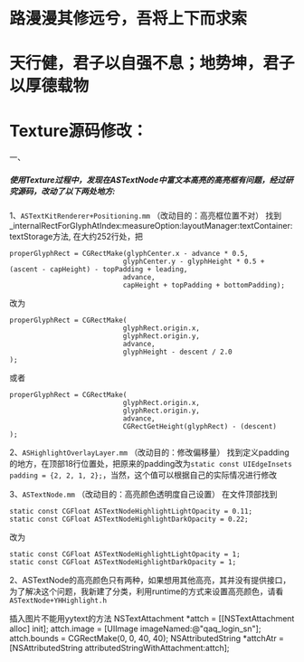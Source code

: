 # 路漫漫其修远兮，吾将上下而求索
# 天行健，君子以自强不息；地势坤，君子以厚德载物



# Texture源码修改：
一、
##### 使用Texture过程中，发现在ASTextNode中富文本高亮的高亮框有问题，经过研究源码，改动了以下两处地方:
1、```ASTextKitRenderer+Positioning.mm```  （改动目的：高亮框位置不对）
找到_internalRectForGlyphAtIndex:measureOption:layoutManager:textContainer:textStorage方法,
在大约252行处，把
```
properGlyphRect = CGRectMake(glyphCenter.x - advance * 0.5,
                            glyphCenter.y - glyphHeight * 0.5 + (ascent - capHeight) - topPadding + leading,
                            advance,
                            capHeight + topPadding + bottomPadding);
```
改为
```
properGlyphRect = CGRectMake(
                            glyphRect.origin.x,
                            glyphRect.origin.y,
                            advance,
                            glyphHeight - descent / 2.0
);
```
或者
```
properGlyphRect = CGRectMake(
                            glyphRect.origin.x,
                            glyphRect.origin.y,
                            advance,
                            CGRectGetHeight(glyphRect) - (descent)
);
```

2、```ASHighlightOverlayLayer.mm```  （改动目的：修改偏移量）
找到定义padding的地方，在顶部18行位置处，把原来的padding改为```static const UIEdgeInsets padding = {2, 2, 1, 2};```，当然，这个值可以根据自己的实际情况进行修改


3、```ASTextNode.mm``` （改动目的：高亮颜色透明度自己设置）
在文件顶部找到
```
static const CGFloat ASTextNodeHighlightLightOpacity = 0.11;
static const CGFloat ASTextNodeHighlightDarkOpacity = 0.22;
```
改为
```
static const CGFloat ASTextNodeHighlightLightOpacity = 1;
static const CGFloat ASTextNodeHighlightDarkOpacity = 1;
```


2、ASTextNode的高亮颜色只有两种，如果想用其他高亮，其并没有提供接口，为了解决这个问题，我新建了分类，利用runtime的方式来设置高亮颜色，请看```ASTextNode+YHHighlight.h```


插入图片不能用yytext的方法
NSTextAttachment *attch = [[NSTextAttachment alloc] init];
attch.image = [UIImage imageNamed:@"qaq_login_sn"];
attch.bounds = CGRectMake(0, 0, 40, 40);
NSAttributedString *attchAtr = [NSAttributedString  attributedStringWithAttachment:attch];

